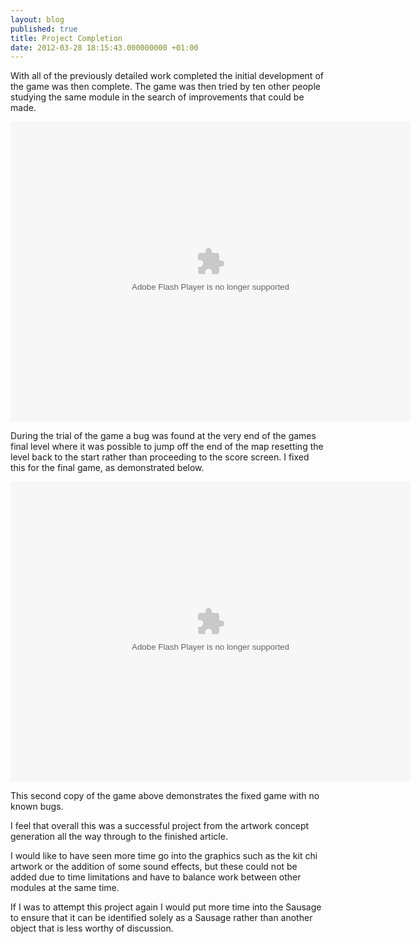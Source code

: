 ```yaml
---
layout: blog
published: true
title: Project Completion
date: 2012-03-28 18:15:43.000000000 +01:00
---
```

With all of the previously detailed work completed the initial development of the game was then complete. The game was then tried by ten other people studying the same module in the search of improvements that could be made.

<object width="640" height="480" classid="clsid:d27cdb6e-ae6d-11cf-96b8-444553540000" codebase="http://download.macromedia.com/pub/shockwave/cabs/flash/swflash.cab#version=6,0,40,0"><param name="src" value="http://d3mkqoxzooo4lq.cloudfront.net/wp-content/uploads/2012/03/Game.swf" /><embed width="640" height="480" type="application/x-shockwave-flash" src="http://d3mkqoxzooo4lq.cloudfront.net/wp-content/uploads/2012/03/Game.swf" /></object>

During the trial of the game a bug was found at the very end of the games final level where it was possible to jump off the end of the map resetting the level back to the start rather than proceeding to the score screen. I fixed this for the final game, as demonstrated below.

<object width="640" height="480" classid="clsid:d27cdb6e-ae6d-11cf-96b8-444553540000" codebase="http://download.macromedia.com/pub/shockwave/cabs/flash/swflash.cab#version=6,0,40,0"><param name="src" value="http://d3mkqoxzooo4lq.cloudfront.net/wp-content/uploads/2012/03/Game1.swf" /><embed width="640" height="480" type="application/x-shockwave-flash" src="http://d3mkqoxzooo4lq.cloudfront.net/wp-content/uploads/2012/03/Game1.swf" /></object>

This second copy of the game above demonstrates the fixed game with no known bugs.

I feel that overall this was a successful project from the artwork concept generation all the way through to the finished article.

I would like to have seen more time go into the graphics such as the kit chi artwork or the addition of some sound effects, but these could not be added due to time limitations and have to balance work between other modules at the same time.

If I was to attempt this project again I would put more time into the Sausage to ensure that it can be identified solely as a Sausage rather than another object that is less worthy of discussion.